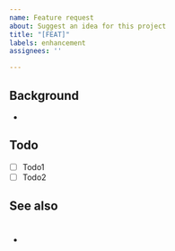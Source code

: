 ```yaml
---
name: Feature request
about: Suggest an idea for this project
title: "[FEAT]"
labels: enhancement
assignees: ''

---
```


## Background
-

## Todo
- [ ] Todo1
- [ ] Todo2

## See also
- #
